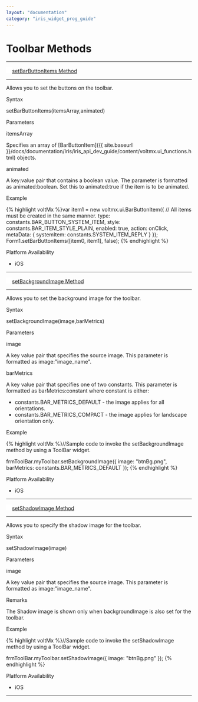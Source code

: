 ```yaml
---
layout: "documentation"
category: "iris_widget_prog_guide"
---
```

                              


Toolbar Methods
===============

* * *

[![Closed](../Skins/Default/Stylesheets/Images/transparent.gif)](javascript:void(0);)[setBarButtonItems Method](javascript:void(0);)

* * *

Allows you to set the buttons on the toolbar.

Syntax

setBarButtonItems(itemsArray,animated)

Parameters

itemsArray

Specifies an array of [BarButtonItem]({{ site.baseurl }}/docs/documentation/Iris/iris_api_dev_guide/content/voltmx.ui_functions.html) objects.

animated

A key:value pair that contains a boolean value. The parameter is formatted as animated:boolean. Set this to animated:true if the item is to be animated.

Example

{% highlight voltMx %}var item1 = new voltmx.ui.BarButtonItem({
    // All items must be created in the same manner.
    type: constants.BAR_BUTTON_SYSTEM_ITEM,
    style: constants.BAR_ITEM_STYLE_PLAIN,
    enabled: true,
    action: onClick,
    metaData: {
        systemItem: constants.SYSTEM_ITEM_REPLY
    }
});
Form1.setBarButtonItems([item0, item1], false);
{% endhighlight %}

Platform Availability

*   iOS

* * *

[![Closed](../Skins/Default/Stylesheets/Images/transparent.gif)](javascript:void(0);)[setBackgroundImage Method](javascript:void(0);)

* * *

Allows you to set the background image for the toolbar.

Syntax

setBackgroundImage(image,barMetrics)

Parameters

image

A key value pair that specifies the source image. This parameter is formatted as image:"image\_name".

barMetrics

A key value pair that specifies one of two constants. This parameter is formatted as barMetrics:constant where constant is either:

*   constants.BAR\_METRICS\_DEFAULT - the image applies for all orientations.
*   constants.BAR\_METRICS\_COMPACT - the image applies for landscape orientation only.

Example

{% highlight voltMx %}//Sample code to invoke the setBackgroundImage method by using a ToolBar widget.

frmToolBar.myToolbar.setBackgroundImage({
 image: "btnBg.png",
 barMetrics: constants.BAR_METRICS_DEFAULT
});
{% endhighlight %}

Platform Availability

*   iOS

* * *

[![Closed](../Skins/Default/Stylesheets/Images/transparent.gif)](javascript:void(0);)[setShadowImage Method](javascript:void(0);)

* * *

Allows you to specify the shadow image for the toolbar.

Syntax

setShadowImage(image)

Parameters

image

A key value pair that specifies the source image. This parameter is formatted as image:"image\_name".

Remarks

The Shadow image is shown only when backgroundImage is also set for the toolbar.

Example

{% highlight voltMx %}//Sample code to invoke the setShadowImage method by using a ToolBar widget.

frmToolBar.myToolbar.setShadowImage({
 image: "btnBg.png"
});
{% endhighlight %}

Platform Availability

*   iOS

* * *

